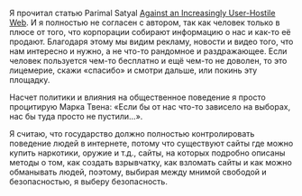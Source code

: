 Я прочитал статью Parimal Satyal [Against an Increasingly User-Hostile Web](https://neustadt.fr/essays/against-a-user-hostile-web/). И я полностью не согласен с автором, так как человек только в плюсе от того, что корпорации собирают информацию о нас и как-то её продают. Благодаря этому мы видим рекламу, новости и видео того, что нам интересно и нужно, а не что-то рандомное и раздражающее. Если человек пользуется чем-то бесплатно и ещё чем-то не доволен, то это лицемерие, скажи «спасибо» и смотри дальше, или покинь эту площадку. 

Насчет политики и влияния на общественное поведение я просто процитирую Марка Твена: «Если бы от нас что-то зависело на выборах, нас бы туда просто не пустили…». 

Я считаю, что государство должно полностью контролировать поведение людей в интернете, потому что существуют сайты где можно купить наркотики, оружие и т.д., сайты, на которых подробно описаны методы о том, как создать взрывчатку, как взломать сайты и как можно обманывать людей, поэтому, выбирая между мнимой свободой и безопасностью, я выберу безопасность.
